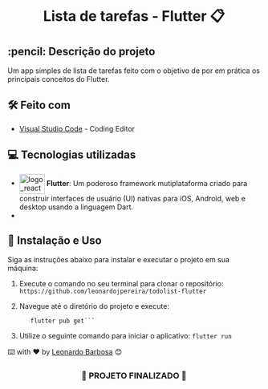 <h1 align="center">
 Lista de tarefas - Flutter 📋
</h1>

<h2>
  :pencil: Descrição do projeto
</h2>

<p>
Um app simples de lista de tarefas feito com o objetivo de por em prática os principais conceitos do Flutter.
</p>

## 🛠️ Feito com
* [Visual Studio Code](https://code.visualstudio.com) - Coding Editor

## 💻 Tecnologias utilizadas
-  <img align="center" alt="logo_react" height="40" width="50" src="https://cdn.jsdelivr.net/gh/devicons/devicon/icons/flutter/flutter-original.svg"> **Flutter**: Um poderoso framework mutiplataforma criado para construir interfaces de usuário (UI) nativas para iOS, Android, web e desktop usando a linguagem Dart.
-  
## :electric_plug: Instalação e Uso

Siga as instruções abaixo para instalar e executar o projeto em sua máquina:

1. Execute o comando no seu terminal para clonar o repositório:
   ```https://github.com/leonardojpereira/todolist-flutter```
   
3. Navegue até o diretório do projeto e execute:
   ```cd seu-diretorio
      flutter pub get```
   
4. Utilize o seguinte comando para iniciar o aplicativo:
   ```flutter run```


⌨️ with ❤️ by [Leonardo Barbosa](https://github.com/leonardojpereira) 😊

<h3 align="center">
  
  :construction: PROJETO FINALIZADO :construction:
